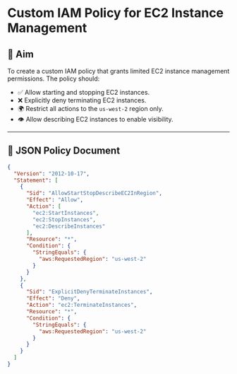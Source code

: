 # Custom IAM Policy for EC2 Instance Management

## 🧭 Aim

To create a custom IAM policy that grants limited EC2 instance management permissions. The policy should:

- ✅ Allow starting and stopping EC2 instances.
- ❌ Explicitly deny terminating EC2 instances.
- 🌍 Restrict all actions to the `us-west-2` region only.
- 👁️ Allow describing EC2 instances to enable visibility.

---

## 📝 JSON Policy Document

```json
{
  "Version": "2012-10-17",
  "Statement": [
    {
      "Sid": "AllowStartStopDescribeEC2InRegion",
      "Effect": "Allow",
      "Action": [
        "ec2:StartInstances",
        "ec2:StopInstances",
        "ec2:DescribeInstances"
      ],
      "Resource": "*",
      "Condition": {
        "StringEquals": {
          "aws:RequestedRegion": "us-west-2"
        }
      }
    },
    {
      "Sid": "ExplicitDenyTerminateInstances",
      "Effect": "Deny",
      "Action": "ec2:TerminateInstances",
      "Resource": "*",
      "Condition": {
        "StringEquals": {
          "aws:RequestedRegion": "us-west-2"
        }
      }
    }
  ]
}
```


